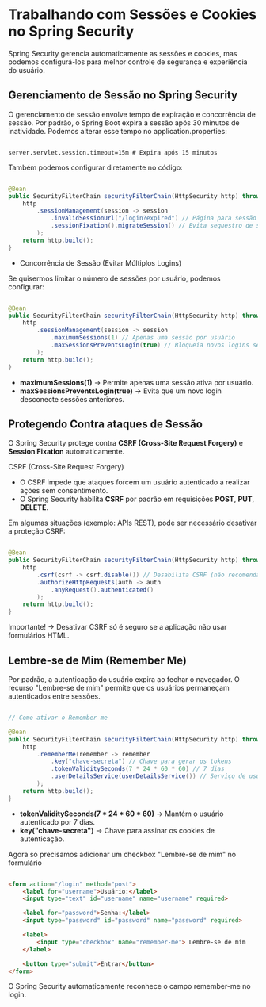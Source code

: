 # Trabalhando com Sessões e Cookies no Spring Security

Spring Security gerencia automaticamente as sessões e cookies, mas podemos configurá-los para melhor controle de segurança e experiência do usuário.

## Gerenciamento de Sessão no Spring Security

O gerenciamento de sessão envolve tempo de expiração e concorrência de sessão. Por padrão, o Spring Boot expira a sessão após 30 minutos de inatividade. Podemos alterar esse tempo no application.properties:

``` properties

server.servlet.session.timeout=15m # Expira após 15 minutos

```

Também podemos configurar diretamente no código:

``` Java

@Bean
public SecurityFilterChain securityFilterChain(HttpSecurity http) throws Exception {
    http
        .sessionManagement(session -> session
            .invalidSessionUrl("/login?expired") // Página para sessão expirada
            .sessionFixation().migrateSession() // Evita sequestro de sessão
        );
    return http.build();
}

```

- Concorrência de Sessão (Evitar Múltiplos Logins)

Se quisermos limitar o número de sessões por usuário, podemos configurar:

``` Java

@Bean
public SecurityFilterChain securityFilterChain(HttpSecurity http) throws Exception {
    http
        .sessionManagement(session -> session
            .maximumSessions(1) // Apenas uma sessão por usuário
            .maxSessionsPreventsLogin(true) // Bloqueia novos logins se já houver sessão ativa
        );
    return http.build();
}

```

- **maximumSessions(1)** → Permite apenas uma sessão ativa por usuário.
- **maxSessionsPreventsLogin(true)** → Evita que um novo login desconecte sessões anteriores.

## Protegendo Contra ataques de Sessão

O Spring Security protege contra **CSRF (Cross-Site Request Forgery)** e **Session Fixation** automaticamente.

CSRF (Cross-Site Request Forgery)
- O CSRF impede que ataques forcem um usuário autenticado a realizar ações sem consentimento.
- O Spring Security habilita **CSRF** por padrão em requisições **POST**, **PUT**, **DELETE**.

Em algumas situações (exemplo: APIs REST), pode ser necessário desativar a proteção CSRF:

``` Java

@Bean
public SecurityFilterChain securityFilterChain(HttpSecurity http) throws Exception {
    http
        .csrf(csrf -> csrf.disable()) // Desabilita CSRF (não recomendado para apps com formulários)
        .authorizeHttpRequests(auth -> auth
            .anyRequest().authenticated()
        );
    return http.build();
}

```

Importante! → Desativar CSRF só é seguro se a aplicação não usar formulários HTML.

## Lembre-se de Mim (Remember Me)

Por padrão, a autenticação do usuário expira ao fechar o navegador. O recurso "Lembre-se de mim" permite que os usuários permaneçam autenticados entre sessões.

``` Java

// Como ativar o Remember me

@Bean
public SecurityFilterChain securityFilterChain(HttpSecurity http) throws Exception {
    http
        .rememberMe(remember -> remember
            .key("chave-secreta") // Chave para gerar os tokens
            .tokenValiditySeconds(7 * 24 * 60 * 60) // 7 dias
            .userDetailsService(userDetailsService()) // Serviço de usuários
        );
    return http.build();
}

```

- **tokenValiditySeconds(7 * 24 * 60 * 60)** → Mantém o usuário autenticado por 7 dias.
- **key("chave-secreta")** → Chave para assinar os cookies de autenticação.

Agora só precisamos adicionar um checkbox "Lembre-se de mim" no formulário

``` HTML

<form action="/login" method="post">
    <label for="username">Usuário:</label>
    <input type="text" id="username" name="username" required>

    <label for="password">Senha:</label>
    <input type="password" id="password" name="password" required>

    <label>
        <input type="checkbox" name="remember-me"> Lembre-se de mim
    </label>

    <button type="submit">Entrar</button>
</form>

```

O Spring Security automaticamente reconhece o campo remember-me no login.
